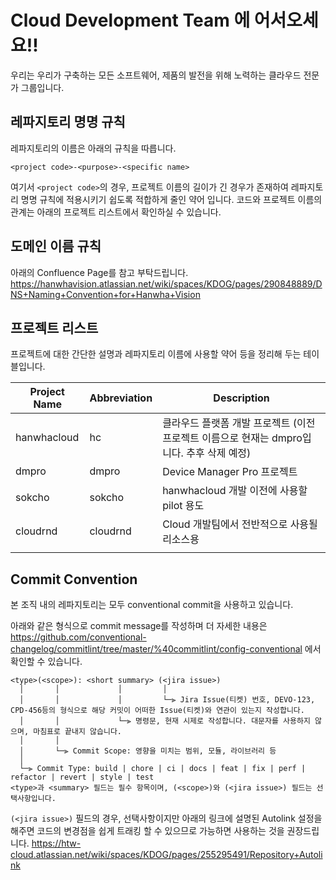 # Cloud Development Team 에 어서오세요!!

우리는 우리가 구축하는 모든 소프트웨어, 제품의 발전을 위해 노력하는 클라우드 전문가 그룹입니다.

## 레파지토리 명명 규칙

레파지토리의 이름은 아래의 규칙을 따릅니다.

```
<project code>-<purpose>-<specific name> 
```

여기서 `<project code>`의 경우, 프로젝트 이름의 길이가 긴 경우가 존재하여 레파지토리 명명 규칙에 적용시키기 쉽도록 적합하게 줄인 약어 입니다.
코드와 프로젝트 이름의 관계는 아래의 프로젝트 리스트에서 확인하실 수 있습니다.

## 도메인 이름 규칙

아래의 Confluence Page를 참고 부탁드립니다.
https://hanwhavision.atlassian.net/wiki/spaces/KDOG/pages/290848889/DNS+Naming+Convention+for+Hanwha+Vision

## 프로젝트 리스트

프로젝트에 대한 간단한 설명과 레파지토리 이름에 사용할 약어 등을 정리해 두는 테이블입니다.

| Project Name | Abbreviation | Description                     |
|--------------|--------------|---------------------------------|
| hanwhacloud  | hc           | 클라우드 플랫폼 개발 프로젝트 (이전 프로젝트 이름으로 현재는 dmpro입니다. 추후 삭제 예정)                |
| dmpro        | dmpro        | Device Manager Pro 프로젝트  |
| sokcho       | sokcho       | hanwhacloud 개발 이전에 사용할 pilot 용도 |
| cloudrnd     | cloudrnd     | Cloud 개발팀에서 전반적으로 사용될 리소스용      |
|              |              |                                 |

## Commit Convention

본 조직 내의 레파지토리는 모두 conventional commit을 사용하고 있습니다.

아래와 같은 형식으로 commit message를 작성하며 더 자세한 내용은 https://github.com/conventional-changelog/commitlint/tree/master/%40commitlint/config-conventional 에서 확인할 수 있습니다.

```
<type>(<scope>): <short summary> (<jira issue>)
  │       │             │         │
  │       │             │         └─⫸ Jira Issue(티켓) 번호, DEVO-123, CPD-456등의 형식으로 해당 커밋이 어떠한 Issue(티켓)와 연관이 있는지 작성합니다.
  │       │             └─⫸ 명령문, 현재 시제로 작성합니다. 대문자를 사용하지 않으며, 마침표로 끝내지 않습니다.
  │       │
  │       └─⫸ Commit Scope: 영향을 미치는 범위, 모듈, 라이브러리 등
  │
  └─⫸ Commit Type: build | chore | ci | docs | feat | fix | perf | refactor | revert | style | test
<type>과 <summary> 필드는 필수 항목이며, (<scope>)와 (<jira issue>) 필드는 선택사항입니다.
```

`(<jira issue>)` 필드의 경우, 선택사항이지만 아래의 링크에 설명된 Autolink 설정을 해주면 코드의 변경점을 쉽게 트래킹 할 수 있으므로 가능하면 사용하는 것을 권장드립니다.
https://htw-cloud.atlassian.net/wiki/spaces/KDOG/pages/255295491/Repository+Autolink
